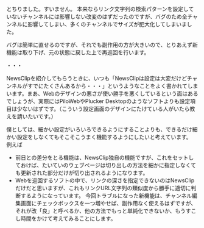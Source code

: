 とちりました。すいません。
本来ならリンク文字列の検索パターンを設定していないチャンネルには影響しない改変のはずだったのですが、バグのため全チャンネルに影響してしまい、多くのチャンネルでサイズが肥大化してしまいました。

バグは簡単に直せるのですが、それでも副作用の方が大きいので、とりあえず新機能は取り下げ、元の状態に戻した上で再巡回を行います。

・・・

NewsClipを紹介してもらうときに、いつも「NewsClipは設定は大変だけどチャンネルがすでにたくさんあるから・・・」というようなことをよく書かれてしまいます。まあ、Webのデザインの悪さが使い勝手を悪くしているという面はあるでしょうが、実際にはPiloWebやPlucker Desktopのようなソフトよりも設定項目は少ないはずです。（こういう設定画面のデザインにたけている人がいたら教えを請いたいです。）

僕としては、細かい設定がいろいろできるようにすることよりも、できるだけ細かい設定をしなくてもそこそこうまく機能するようにしたいと考えています。
例えば
* 前日との差分をとる機能は、NewsClip独自の機能ですが、これをセットしておけば、たいていのウェブページは切り出しの方法を細かに指定しなくても更新された部分だけが切り出されるようになります。
* Webを巡回するソフトの中で、リンクの深さを指定できないのはNewsClipだけだと思いますが、これもリンクURL文字列の類似度から勝手に適切に判断するようになっています。
今回トラブルになった新機能は、チャンネル編集画面にチェックボックスを一つ増やせば、副作用なく使えるはずですが、それが改「良」と呼べるか、他の方法でもっと単純化できないか、もうすこし時間をかけて考えてみることにします。

